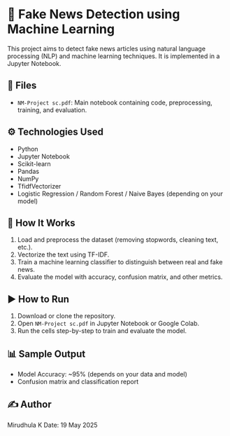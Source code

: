 # 📰 Fake News Detection using Machine Learning

This project aims to detect fake news articles using natural language processing (NLP) and machine learning techniques. It is implemented in a Jupyter Notebook.

## 📁 Files

- `NM-Project sc.pdf`: Main notebook containing code, preprocessing, training, and evaluation.

## ⚙️ Technologies Used

- Python
- Jupyter Notebook
- Scikit-learn
- Pandas
- NumPy
- TfidfVectorizer
- Logistic Regression / Random Forest / Naive Bayes (depending on your model)

## 🧠 How It Works

1. Load and preprocess the dataset (removing stopwords, cleaning text, etc.).
2. Vectorize the text using TF-IDF.
3. Train a machine learning classifier to distinguish between real and fake news.
4. Evaluate the model with accuracy, confusion matrix, and other metrics.

## ▶️ How to Run

1. Download or clone the repository.
2. Open `NM-Project sc.pdf` in Jupyter Notebook or Google Colab.
3. Run the cells step-by-step to train and evaluate the model.

## 📊 Sample Output

- Model Accuracy: ~95% (depends on your data and model)
- Confusion matrix and classification report

## ✍️ Author

Mirudhula K
Date: 19 May 2025

